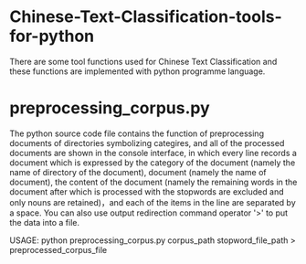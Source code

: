 # Chinese-Text-Classification-tools-for-python
There are some tool functions used for Chinese Text Classification and these functions are implemented with python programme language.
# preprocessing_corpus.py
The python source code file contains the function of preprocessing documents of directories symbolizing categires, and all of the processed documents are shown in the console interface, in which  every line records a document which is expressed by the category of the document (namely the name of directory of the document), document (namely the name of document), the content of the document (namely the remaining words in the document after which is processed with the stopwords are excluded and only nouns are retained)，and each of the items in the line are separated by a space. You can also use output redirection command operator '>' to put the data into a file.

USAGE: python preprocessing_corpus.py corpus_path stopword_file_path > preprocessed_corpus_file
